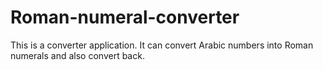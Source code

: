 # Roman-numeral-converter

This is a converter application. It can convert Arabic numbers into Roman numerals and also convert back.
